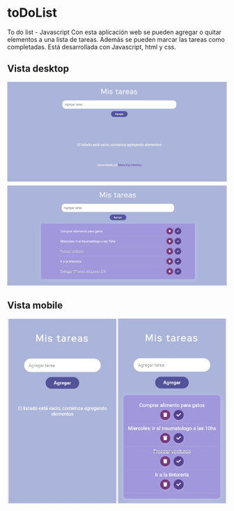 # toDoList
To do list - Javascript
Con esta aplicación web se pueden agregar o quitar elementos a una lista de tareas. Además se pueden marcar las tareas como completadas.
Está desarrollada con Javascript, html y css.

## Vista desktop
![Vista desktop](https://github.com/mpazsanchez/toDoList/blob/main/vistas-desktop.jpg)
## Vista mobile
![Vista mobile](https://github.com/mpazsanchez/toDoList/blob/main/vistas-mobile.jpg)

